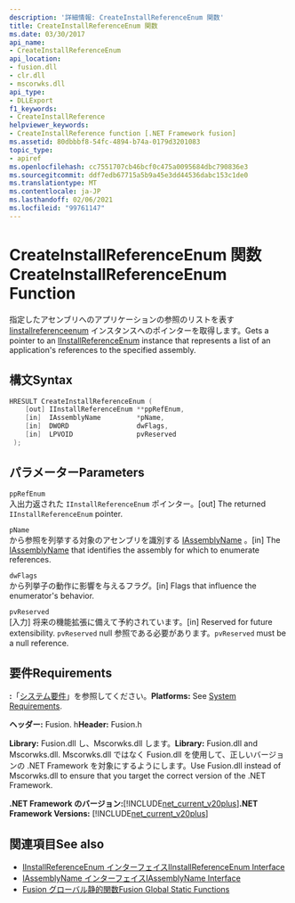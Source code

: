 ```yaml
---
description: '詳細情報: CreateInstallReferenceEnum 関数'
title: CreateInstallReferenceEnum 関数
ms.date: 03/30/2017
api_name:
- CreateInstallReferenceEnum
api_location:
- fusion.dll
- clr.dll
- mscorwks.dll
api_type:
- DLLExport
f1_keywords:
- CreateInstallReference
helpviewer_keywords:
- CreateInstallReference function [.NET Framework fusion]
ms.assetid: 80dbbbf8-54fc-4894-b74a-0179d3201083
topic_type:
- apiref
ms.openlocfilehash: cc7551707cb46bcf0c475a0095684dbc790836e3
ms.sourcegitcommit: ddf7edb67715a5b9a45e3dd44536dabc153c1de0
ms.translationtype: MT
ms.contentlocale: ja-JP
ms.lasthandoff: 02/06/2021
ms.locfileid: "99761147"
---
```

# <a name="createinstallreferenceenum-function"></a><span data-ttu-id="7d499-103">CreateInstallReferenceEnum 関数</span><span class="sxs-lookup"><span data-stu-id="7d499-103">CreateInstallReferenceEnum Function</span></span>

<span data-ttu-id="7d499-104">指定したアセンブリへのアプリケーションの参照のリストを表す [Iinstallreferenceenum](iinstallreferenceenum-interface.md) インスタンスへのポインターを取得します。</span><span class="sxs-lookup"><span data-stu-id="7d499-104">Gets a pointer to an [IInstallReferenceEnum](iinstallreferenceenum-interface.md) instance that represents a list of an application's references to the specified assembly.</span></span>  
  
## <a name="syntax"></a><span data-ttu-id="7d499-105">構文</span><span class="sxs-lookup"><span data-stu-id="7d499-105">Syntax</span></span>  
  
```cpp  
HRESULT CreateInstallReferenceEnum (  
    [out] IInstallReferenceEnum **ppRefEnum,  
    [in]  IAssemblyName         *pName,  
    [in]  DWORD                 dwFlags,  
    [in]  LPVOID                pvReserved  
 );  
```  
  
## <a name="parameters"></a><span data-ttu-id="7d499-106">パラメーター</span><span class="sxs-lookup"><span data-stu-id="7d499-106">Parameters</span></span>  

 `ppRefEnum`  
 <span data-ttu-id="7d499-107">入出力返された `IInstallReferenceEnum` ポインター。</span><span class="sxs-lookup"><span data-stu-id="7d499-107">[out] The returned `IInstallReferenceEnum` pointer.</span></span>  
  
 `pName`  
 <span data-ttu-id="7d499-108">から参照を列挙する対象のアセンブリを識別する [IAssemblyName](iassemblyname-interface.md) 。</span><span class="sxs-lookup"><span data-stu-id="7d499-108">[in] The [IAssemblyName](iassemblyname-interface.md) that identifies the assembly for which to enumerate references.</span></span>  
  
 `dwFlags`  
 <span data-ttu-id="7d499-109">から列挙子の動作に影響を与えるフラグ。</span><span class="sxs-lookup"><span data-stu-id="7d499-109">[in] Flags that influence the enumerator's behavior.</span></span>  
  
 `pvReserved`  
 <span data-ttu-id="7d499-110">[入力] 将来の機能拡張に備えて予約されています。</span><span class="sxs-lookup"><span data-stu-id="7d499-110">[in] Reserved for future extensibility.</span></span> <span data-ttu-id="7d499-111">`pvReserved` null 参照である必要があります。</span><span class="sxs-lookup"><span data-stu-id="7d499-111">`pvReserved` must be a null reference.</span></span>  
  
## <a name="requirements"></a><span data-ttu-id="7d499-112">要件</span><span class="sxs-lookup"><span data-stu-id="7d499-112">Requirements</span></span>  

 <span data-ttu-id="7d499-113">**:**「[システム要件](../../get-started/system-requirements.md)」を参照してください。</span><span class="sxs-lookup"><span data-stu-id="7d499-113">**Platforms:** See [System Requirements](../../get-started/system-requirements.md).</span></span>  
  
 <span data-ttu-id="7d499-114">**ヘッダー:** Fusion. h</span><span class="sxs-lookup"><span data-stu-id="7d499-114">**Header:** Fusion.h</span></span>  
  
 <span data-ttu-id="7d499-115">**Library:** Fusion.dll し、Mscorwks.dll します。</span><span class="sxs-lookup"><span data-stu-id="7d499-115">**Library:** Fusion.dll and Mscorwks.dll.</span></span> <span data-ttu-id="7d499-116">Mscorwks.dll ではなく Fusion.dll を使用して、正しいバージョンの .NET Framework を対象にするようにします。</span><span class="sxs-lookup"><span data-stu-id="7d499-116">Use Fusion.dll instead of Mscorwks.dll to ensure that you target the correct version of the .NET Framework.</span></span>  
  
 <span data-ttu-id="7d499-117">**.NET Framework のバージョン:**[!INCLUDE[net_current_v20plus](../../../../includes/net-current-v20plus-md.md)]</span><span class="sxs-lookup"><span data-stu-id="7d499-117">**.NET Framework Versions:** [!INCLUDE[net_current_v20plus](../../../../includes/net-current-v20plus-md.md)]</span></span>  
  
## <a name="see-also"></a><span data-ttu-id="7d499-118">関連項目</span><span class="sxs-lookup"><span data-stu-id="7d499-118">See also</span></span>

- [<span data-ttu-id="7d499-119">IInstallReferenceEnum インターフェイス</span><span class="sxs-lookup"><span data-stu-id="7d499-119">IInstallReferenceEnum Interface</span></span>](iinstallreferenceenum-interface.md)
- [<span data-ttu-id="7d499-120">IAssemblyName インターフェイス</span><span class="sxs-lookup"><span data-stu-id="7d499-120">IAssemblyName Interface</span></span>](iassemblyname-interface.md)
- [<span data-ttu-id="7d499-121">Fusion グローバル静的関数</span><span class="sxs-lookup"><span data-stu-id="7d499-121">Fusion Global Static Functions</span></span>](fusion-global-static-functions.md)
